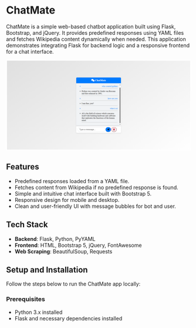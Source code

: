 # ChatMate

ChatMate is a simple web-based chatbot application built using Flask, Bootstrap, and jQuery. It provides predefined responses using YAML files and fetches Wikipedia content dynamically when needed. This application demonstrates integrating Flask for backend logic and a responsive frontend for a chat interface.

![ChatMate Webpage](https://github.com/Nakib00/ChatMate/blob/main/chatmata.png?raw=true)

## Features

- Predefined responses loaded from a YAML file.
- Fetches content from Wikipedia if no predefined response is found.
- Simple and intuitive chat interface built with Bootstrap 5.
- Responsive design for mobile and desktop.
- Clean and user-friendly UI with message bubbles for bot and user.

## Tech Stack

- **Backend**: Flask, Python, PyYAML
- **Frontend**: HTML, Bootstrap 5, jQuery, FontAwesome
- **Web Scraping**: BeautifulSoup, Requests

## Setup and Installation

Follow the steps below to run the ChatMate app locally:

### Prerequisites

- Python 3.x installed
- Flask and necessary dependencies installed
